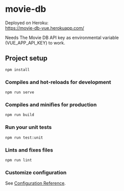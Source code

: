 # movie-db

Deployed on Heroku:  
https://movie-db-vue.herokuapp.com/  

Needs The Movie DB API key as environmental variable (VUE_APP_API_KEY) to work.  

## Project setup
```
npm install
```

### Compiles and hot-reloads for development
```
npm run serve
```

### Compiles and minifies for production
```
npm run build
```

### Run your unit tests
```
npm run test:unit
```

### Lints and fixes files
```
npm run lint
```

### Customize configuration
See [Configuration Reference](https://cli.vuejs.org/config/).

